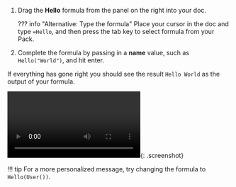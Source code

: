 1. Drag the **Hello** formula from the panel on the right into your doc.

    ??? info "Alternative: Type the formula"
        Place your cursor in the doc and type `=Hello`, and then press the tab key to select formula from your Pack.

1. Complete the formula by passing in a **name** value, such as `Hello("World")`, and hit enter.

If everything has gone right you should see the result `Hello World` as the output of your formula.

![type:video][web_ide_use]{: .screenshot}

!!! tip
    For a more personalized message, try changing the formula to `Hello(User())`.


[web_ide_use]: ../../images/web_ide_use.mp4

